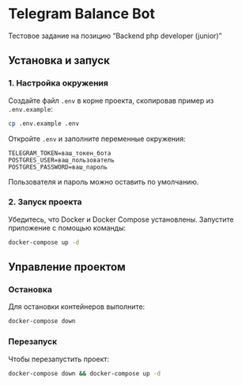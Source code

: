 # Telegram Balance Bot

Тестовое задание на позицию “Backend php developer (junior)”

## Установка и запуск

### 1. Настройка окружения
Создайте файл `.env` в корне проекта, скопировав пример из `.env.example`:
  ```bash
  cp .env.example .env
  ```
Откройте `.env` и заполните переменные окружения:
  ```
  TELEGRAM_TOKEN=ваш_токен_бота
  POSTGRES_USER=ваш_пользователь
  POSTGRES_PASSWORD=ваш_пароль
  ```
Пользователя и пароль можно оставить по умолчанию.

### 2. Запуск проекта
Убедитесь, что Docker и Docker Compose установлены.
Запустите приложение с помощью команды:
  ```bash
  docker-compose up -d
  ```
## Управление проектом

### Остановка
Для остановки контейнеров выполните:
```bash
docker-compose down
```

### Перезапуск
Чтобы перезапустить проект:
```bash
docker-compose down && docker-compose up -d
```

